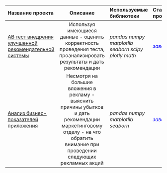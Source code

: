 | **Название проекта** | **Описание** | **Используемые библиотеки** |**Статус проекта**|
| :-------------------- |:---------------------: |:---------------------------|:-------------------- |
|[AB тест внедрения улучшенной рекомендательной системы][1]| Используя имеющиеся данные - оценить корректность проведения теста, проанализировать результаты и дать рекомендации| _pandas numpy matplotlib seaborn scipy plotly math_ |<span style="color:blue"> *завершен* </span>|
|[Анализ бизнес-показателей приложения][2]|Несмотря на большие вложения в рекламу - выяснить причины убытков и дать рекомендации маркетинговому отделу  - на что обратить внимание при проведении следующих рекламных акций| _pandas numpy matplotlib seaborn_ |<span style="color:blue"> *завершен* </span>|




[1]:https://github.com/Ddddiiiinnnnaaaa/yandex-praktikum-projects/tree/main/AB%20%D1%82%D0%B5%D1%81%D1%82%20%D0%B2%D0%BD%D0%B5%D0%B4%D1%80%D0%B5%D0%BD%D0%B8%D1%8F%20%D1%83%D0%BB%D1%83%D1%87%D1%88%D0%B5%D0%BD%D0%BD%D0%BE%D0%B9%20%D1%80%D0%B5%D0%BA%D0%BE%D0%BC%D0%B5%D0%BD%D0%B4%D0%B0%D1%82%D0%B5%D0%BB%D1%8C%D0%BD%D0%BE%D0%B9%20%D1%81%D0%B8%D1%81%D1%82%D0%B5%D0%BC%D1%8B
[2]:https://github.com/Ddddiiiinnnnaaaa/yandex-praktikum-projects/tree/main/%D0%90%D0%BD%D0%B0%D0%BB%D0%B8%D0%B7%20%D0%B1%D0%B8%D0%B7%D0%BD%D0%B5%D1%81-%D0%BF%D0%BE%D0%BA%D0%B0%D0%B7%D0%B0%D1%82%D0%B5%D0%BB%D0%B5%D0%B9%20%D0%BF%D1%80%D0%B8%D0%BB%D0%BE%D0%B6%D0%B5%D0%BD%D0%B8%D1%8F
